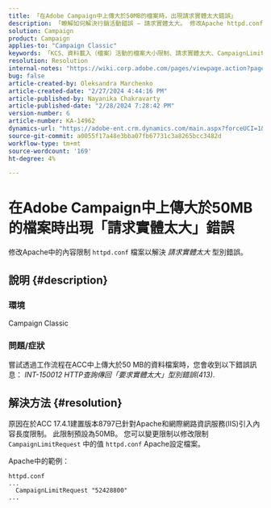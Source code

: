 ```yaml
---
title: 「在Adobe Campaign中上傳大於50MB的檔案時，出現請求實體太大錯誤」
description: 「瞭解如何解決行銷活動錯誤 — 請求實體太大。 修改Apache httpd.conf檔案中的內容限制。」
solution: Campaign
product: Campaign
applies-to: "Campaign Classic"
keywords: 「KCS、資料載入（檔案）活動的檔案大小限制、請求實體太大、CampaignLimitRequest」
resolution: Resolution
internal-notes: "https://wiki.corp.adobe.com/pages/viewpage.action?pageId=1423015339#ACC-Apache/Tomcat/IIS-WhatisthefilesizelimitforDataloading(file)activity?"
bug: false
article-created-by: Oleksandra Marchenko
article-created-date: "2/27/2024 4:44:16 PM"
article-published-by: Nayanika Chakravarty
article-published-date: "2/28/2024 7:28:42 PM"
version-number: 6
article-number: KA-14962
dynamics-url: "https://adobe-ent.crm.dynamics.com/main.aspx?forceUCI=1&pagetype=entityrecord&etn=knowledgearticle&id=d374466b-8fd5-ee11-9079-6045bd006b3d"
source-git-commit: a0055f17a48e3bba07fb67731c3a8265bcc3482d
workflow-type: tm+mt
source-wordcount: '169'
ht-degree: 4%

---
```


# 在Adobe Campaign中上傳大於50MB的檔案時出現「請求實體太大」錯誤


修改Apache中的內容限制 `httpd.conf` 檔案以解決 *請求實體太大* 型別錯誤。

## 說明 {#description}


### <b>環境</b>

Campaign Classic

### <b>問題/症狀</b>

嘗試透過工作流程在ACC中上傳大於50 MB的資料檔案時，您會收到以下錯誤訊息： *INT-150012 HTTP查詢傳回「要求實體太大」型別錯誤(413)*.


## 解決方法 {#resolution}


原因在於ACC 17.4.1建置版本8797已針對Apache和網際網路資訊服務(IIS)引入內容長度限制。 此限制預設為50MB。 您可以變更限制以修改限制 `CampaignLimitRequest` 中的值 `httpd.conf` Apache設定檔案。

Apache中的範例：


```
httpd.conf
...
  CampaignLimitRequest "52428800"
...
```

